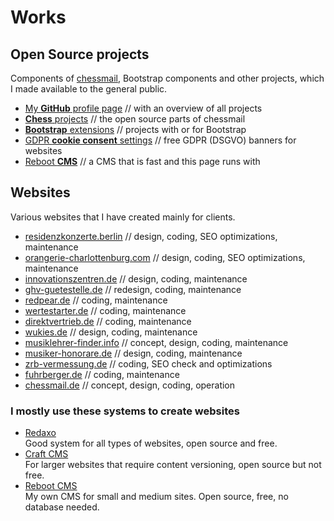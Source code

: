 # Works

## Open Source projects

Components of [chessmail](https://www.chessmail.de), Bootstrap components and other projects, which I made available to the general public.

- [My **GitHub** profile page](https://github.com/shaack) // with an overview of all projects
- [**Chess** projects](https://github.com/shaack?tab=repositories&q=chess&type=&language=&sort=stargazers) // the open source parts of chessmail
- [**Bootstrap** extensions](https://github.com/shaack?tab=repositories&q=bootstrap&type=&language=&sort=stargazers) // projects with or for Bootstrap
- [GDPR **cookie consent** settings](https://github.com/shaack?tab=repositories&q=cookie-consent&type=&language=&sort=stargazers) // free GDPR (DSGVO) banners for websites
- [Reboot **CMS**](https://github.com/shaack/reboot-cms) // a CMS that is fast and this page runs with

## Websites

Various websites that I have created mainly for clients.

- [residenzkonzerte.berlin](https://residenzkonzerte.berlin) // design, coding, SEO optimizations, maintenance
- [orangerie-charlottenburg.com](https://orangerie-charlottenburg.com) // design, coding, SEO optimizations, maintenance
- [innovationszentren.de](https://innovationszentren.de) // design, coding, maintenance
- [ghv-guetestelle.de](https://www.ghv-guetestelle.de) // redesign, coding, maintenance
- [redpear.de](https://redpear.de) // coding, maintenance
- [wertestarter.de](https://wertestarter.de) // coding, maintenance
- [direktvertrieb.de](https://direktvertrieb.de) // coding, maintenance
- [wukies.de](https://wukies.de) // design, coding, maintenance
- [musiklehrer-finder.info](https://musiklehrer-finder.info) // concept, design, coding, maintenance
- [musiker-honorare.de](https://musiker-honorare.de) // design, coding, maintenance
- [zrb-vermessung.de](https://zrb-vermessung.de) // coding, SEO check and optimizations
- [fuhrberger.de](https://fuhrberger.de) // coding, maintenance
- [chessmail.de](https://www.chessmail.de) // concept, design, coding, operation

### I mostly use these systems to create websites

- [Redaxo](https://redaxo.org) <br/>Good system for all types of websites, open source and free.
- [Craft CMS](https://craftcms.com) <br/>For larger websites that require content versioning, open source but not free.
- [Reboot CMS](https://github.com/shaack/reboot-cms) <br/>My own CMS for small and medium sites. Open source, free, no database needed.